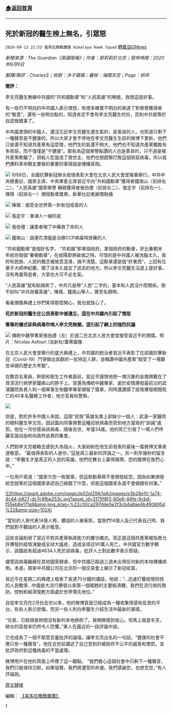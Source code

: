 ###  [:house:返回首頁](https://github.com/ourhimalayas/txt)
---

## 死於新冠的醫生榜上無名，引眾怒
`2020-09-13 21:53 喜馬拉雅戰鷹團 Himalaya Hawk Squad` [轉載自GNews](https://gnews.org/zh-hant/353365/)

*新聞來源：The Guardian《英國衛報》；作者：郭莉莉於北京；發佈時間：2020年9月9日*

*翻譯/簡評：CharlesS；校對：沐子璐璐；審核：海闊天空；Page：拱卒*

**簡評：**

李文亮醫生無緣中共國的“共和國勳章”和“人民英雄”的稱號，我想這是好事。

有一些仍不明白的中共國人表示憤怒，有很多確實不明白的表達了對榮譽獲得者的“敬意”，還有一些明白點的，知道肯定不會有李文亮醫生的份，否則中共就等於自認做錯事了。

中共國里頭的中國人，還沒忘記李文亮醫生還生氣的，是善良的人，也知道只剩下一種聲音是不健康的，所以大家才會不停地在李文亮醫生生前的微博下更新，他們只是還不知道共產黨有這麼壞，他們生的氣還不夠大，他們也不知道共產黨獨裁有多邪惡，而不僅僅是“不健康”。那些為這個榮譽點讚的人也是善良的，只不過是被共產黨欺騙了，把殺人犯當成了救世主，他們也想趕緊打敗這個邪惡病毒。所以我們爆料革命戰友要做的重要的事情就是傳播真相。

![](https://spark.adobe.com/page/Jp02plZ9jk1qA/images/0d2517be-fc9b-400a-a8b3-5c0f64714772.jpg?asset_id=7e2da52d-ef9d-41ac-a79e-fb3bc9932a34&amp;img_etag=%221747c4075de1ebdbcf4fa9d417850b06%22&amp;size=1024) 9月8日，全國抗擊新冠肺炎疫情表彰大會在北京人民大會堂隆重舉行。中共中央總書記、國家主席、中央軍委主席習近平向“共和國勳章”獲得者鐘南山（前排右二），“人民英雄”國家榮譽
 稱號獲得者張伯禮（前排左二）、張定宇（前排右一）、陳薇（前排左一）頒授勳章獎章。新華社記者謝環馳攝

![](https://spark.adobe.com/page/Jp02plZ9jk1qA/images/d9419a08-155c-41e5-b5e8-345676c30e32.jpg?asset_id=082d1b25-fee8-45d9-9df6-1fa61c341a99&amp;img_etag=%22bbc325be3ddfc1ef60e040c8ae7f6957%22&amp;size=1024) 陳薇：接受全世界第一針新冠疫苗的人

![](https://spark.adobe.com/page/Jp02plZ9jk1qA/images/ed5e6bc5-c7da-45f6-9825-0b427bf6d2dc.jpg?asset_id=4f5f054f-77af-48b2-ac71-af94481bc26d&amp;img_etag=%229cbd908efc0785b9f5763f72e87f554f%22&amp;size=1024) 張定宇：漸凍人一線抗疫

![](https://spark.adobe.com/page/Jp02plZ9jk1qA/images/4ac1fb71-7a7f-4001-96f2-335dfc79ec1d.jpg?asset_id=74d46a66-746b-41af-b722-b1893b356065&amp;img_etag=%227c505d09cac111779ecb75a1ad00267d%22&amp;size=1024) 張伯禮：讓患者喝了中藥救了命的人

![](https://spark.adobe.com/page/Jp02plZ9jk1qA/images/6eacf21c-591b-47fe-98ac-a6f5a5ee3756.jpg?asset_id=6dd2cbd8-d665-4b42-a20c-07fd29dbd081&amp;img_etag=%226c4229d009d8850439303adce6f57408%22&amp;size=1024) 鐘南山：說連花清瘟是治療CCP病毒特效藥的人

“共和國勳章”是個好名字。 “共和國”即某個政府。某個政府的勳章，好比秦朝末年給你發個“秦朝勳章”，在咸陽即將破城之時。可惜的是中共國人被洗腦太久，政府和民族、人民的概念被故意混淆，搞不清楚。這勳章還是個“好東西”，上回有位舉手大師申紀蘭，領了沒多久就去了該去的地方。所以李文亮醫生沒選上是好事，沒有再羞辱逝者，大家也大可不必生氣。

“人民英雄“就有點搞笑了，中共凡是帶“人民”二字的，基本和人民沒什麼關係。倒不如叫“中共政權英雄”，陳薇、鐘南山等人，實至名歸啊。

看看頒獎典禮上你們笑得那麼開心，我也就放心了。

**死於新冠的醫生在公民表彰中被遺忘，這在中共國內引起了憤怒**

**奢華的儀式卻與病毒吹哨人李文亮無關，這引起了網上的強烈抗議**

![](https://spark.adobe.com/page/Jp02plZ9jk1qA/images/472e00a4-b83c-4ff9-9b79-a660b3a89b2c.jpg?asset_id=f5361c5c-33fc-42a5-9c20-383383804c17&amp;img_etag=%22374c274ccf728a342b6cdf700346bb1a%22&amp;size=1024) 傳統中醫學專家張伯禮（左）於週二在北京人民大會堂接受習近平的頒獎。照片：Nicolas Asfouri /法新社/蓋蒂圖像

在北京人民大會堂舉行的盛大典禮上，中共國的統治者習近平表彰了在該國抗擊新冠（Covid-19）鬥爭做出貢獻的一批特定人群，並稱讚中國共產黨“經受了一場艱苦卓絕的歷史大考驗”。

在數百名黨員，幹部和衛生工作者面前，習近平謹慎地把一塊沉重的金獎牌戴在了資深流行病學家鐘南山的脖子上。習還為傳統中醫專家、處於疫情爆發最前沿的武漢醫院負責人和一個軍事生物醫學專家頒發了獎章，同時還讚揚了疫情爆發期間死亡的40多名醫務工作者，地方官員和警察。

![](https://spark.adobe.com/page/Jp02plZ9jk1qA/images/3c3fc71b-b3ea-4de8-9df2-830629e4d21e.jpg?asset_id=e5df100b-dbbb-4d31-8e18-127e8e4e994f&amp;img_etag=%22921b6c45c0907a464ca5ce7bdc07cda6%22&amp;size=2560)

但是，對於許多中國人來說，這個“民族”英雄名單上卻缺少一個人：武漢一家醫院的眼科醫生李文亮，因試圖向同事預警這種冠狀病毒而受到地方當局的“訓誡”處罰。他在一月份感染該病毒，隨後去世，年僅34歲。他的死亡引發了一場人們呼籲言論自由和向政府追責的集會。

人們對李文亮被略去感到大為惱火，大家紛紛在他生前發表的最後一篇微博文章表達敬意。 “最值得表彰的人是你，”這是周三最新的評論之一。另一則早幾秒的留言說：“李醫生才是真正的人民的英雄。他們在舞台上贏得獎牌。您的獎牌在我們心中。”

一位用戶寫道：“國家欠您一枚獎章。但這枚勳章將不會頒發給您，因為如果頒發給您就等於這個國家承認自己做錯了什麼，但是這個國家永遠不會做錯任何事。”

[!\[\](https://spark.adobe.com/page/Jp02plZ9jk1qA/images/e3b28e10-1a74-4c44-b827-dc7c9fbe253c.jpg?asset_id=3175f8f3-80e6-44fe-9cbd-f55eb8e17fa9&amp;img_etag=%22c00ca297dde0e2f3cb4a8ae4b490895d%22&amp;size=1024)](https://spark.adobe.com/page/Jp02plZ9jk1qA/images/e3b28e10-1a74-4c44-b827-dc7c9fbe253c.jpg?asset_id=3175f8f3-80e6-44fe-9cbd-f55eb8e17fa9&amp;img_etag=%22c00ca297dde0e2f3cb4a8ae4b490895d%22&amp;size=1024)

“當別的人來代表14億人時，聽話的人被表彰。當我們14億人自己代表自己時，我們就對不聽話的人表示敬意。

這些言論削弱了習近平對共產黨執政能力的慶功儀式。而正是這個共產黨被指責允許爆發的疫情演變成全球大瘟疫，造成全球近90萬人死亡。中共國官方數字顯示，該國祇有超過4634人死於該病毒，批評人士對此數字表示質疑。

儘管該病毒繼續在其他國家肆虐，但中共國已超過三週未出現任何新的本地傳播病例。本週，兩家中共國公司在北京的一個交易會上展示了新冠疫苗。

習近平在星期二的典禮上發表了長達70分鐘的講話，他說：“…迅速打響疫情防控的人民戰爭…中國是大流行爆發以來第一個複甦的主要經濟體，我們在流行病的預防，控制和經濟復甦方面處於世界領先地位。”

自從李文亮在2月份去世以來，他的微博頁面已經成為一種收集情感和反思的平台。有些人表示悲傷，而另一些人則向李醫生介紹生活中最新的事情。

“兄弟，已經很長時間沒有新的本地病例了。我稍微感到放心。但馬上就是冬天，肺炎的高發率仍然令人恐懼。”某人在最近的一段評論中說。

它也成為了一個不那麼含蓄批評的論壇。讓李文亮出名的一句話，“健康的社會不應只有一種聲音”。他在去世前講述了自己受到的被政府不公平的威脅和懲罰，並批評政府對這種病毒的不當處理。

微博用戶在他的頁面上呼應了這一觀點。 “我們擔心這個社會中只剩下一種聲音，我們只能保持沉默。如果發聲，我們將遭受的命運。我們感謝您，也想念您，”有人評論說。

[原文鏈接](https://www.theguardian.com/world/2020/sep/09/anger-china-doctor-li-wenliang-died-covid-19-omitted-citizen-awards#img-1)

編輯： [【喜馬拉雅戰鷹團】](https://spark.adobe.com/page/Jp02plZ9jk1qA/)

1
